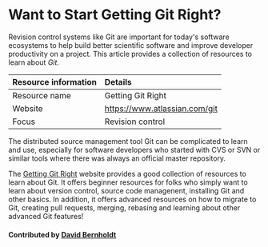 # Want to Start Getting Git Right?

Revision control systems like Git are important for today's software ecosystems to help build better scientific software and improve developer productivity on a project. This article provides a collection of resources to learn about *Git*.

Resource information | Details 
:--- | :--- 
Resource name | Getting Git Right
Website | https://www.atlassian.com/git
Focus | Revision control

The distributed source management tool Git can be complicated to learn and use, especially for software developers who started with CVS or SVN or similar tools where there was always an official master repository.

The [Getting Git Right](https://www.atlassian.com/git) website provides a good collection of resources to learn about Git. It offers beginner resources for folks who simply want to learn about version control, source code managenent, installing Git and other basics. In addition, it offers advanced resources on how to migrate to Git, creating pull requests, merging, rebasing and learning about other advanced Git features!

#### Contributed by [David Bernholdt](http://github.com/bernhold "David Bernholdt")

<!---
Publish: yes
Categories: development
Topics: revision control
Tags: training
Level: 2
Prerequisites: defaults
Aggregate: none
--->
